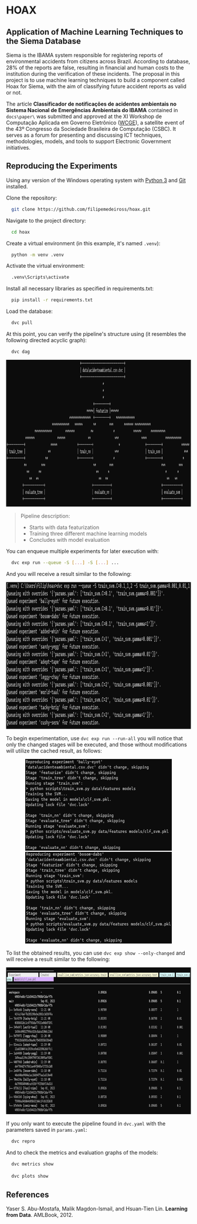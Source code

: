 # HOAX

## Application of Machine Learning Techniques to the Siema Database

   Siema is the IBAMA system responsible for registering reports of environmental accidents from citizens across Brazil. According to database, 28% of the reports are false, resulting in financial and human costs to the institution during the verification of these incidents. The proposal in this project is to use machine learning techniques to build a component called Hoax for Siema, with the aim of classifying future accident reports as valid or not.

   The article **Classificador de notificações de acidentes ambientais no Sistema Nacional de Emergências Ambientais do IBAMA** contained in `docs\paper\` was submitted and approved at the XI Workshop de Computação Aplicada em Governo Eletrônico ([WCGE](https://csbc.sbc.org.br/2023/wcge/)), a satellite event of the 43º Congresso da Sociedade Brasileira de Computação (CSBC). It serves as a forum for presenting and discussing ICT techniques, methodologies, models, and tools to support Electronic Government initiatives.

## Reproducing the Experiments

Using any version of the Windows operating system with [Python 3](https://www.python.org/) and [Git](https://git-scm.com/) installed.

Clone the repository:

```bash
  git clone https://github.com/filipemedeiross/hoax.git
```

Navigate to the project directory:

```bash
  cd hoax
```

Create a virtual environment (in this example, it's named `.venv`):

```bash
  python -m venv .venv
```

Activate the virtual environment:

```bash
  .venv\Scripts\activate
```

Install all necessary libraries as specified in requirements.txt:

```bash
  pip install -r requirements.txt
```

Load the database:

```bash
  dvc pull
```

At this point, you can verify the pipeline's structure using (it resembles the following directed acyclic graph):

```bash
  dvc dag
```

<p align="center"> 
    <img src="https://github.com/filipemedeiross/hoax/blob/main/docs/media/dag.png" width="650" height="400">
</p>

> Pipeline description:
> - Starts with data featurization
> - Training three different machine learning models
> - Concludes with model evaluation

You can enqueue multiple experiments for later execution with:

```bash
  dvc exp run --queue -S [...] -S [...] ...
```

And you will receive a result similar to the following:

<p align="center"> 
    <img src="https://github.com/filipemedeiross/hoax/blob/main/docs/media/queuing_experiments.png?raw=true" width="650" height="400">
</p>

To begin experimentation, use `dvc exp run --run-all` you will notice that only the changed stages will be executed, and those without modifications will utilize the cached result, as follows:

<p align="center"> 
    <img src="https://github.com/filipemedeiross/hoax/blob/main/docs/media/run_exp1.png?raw=true" width="400" height="250">
    <img src="https://github.com/filipemedeiross/hoax/blob/main/docs/media/run_exp2.png?raw=true" width="400" height="250">
</p>

To list the obtained results, you can use `dvc exp show --only-changed` and will receive a result similar to the following:

<p align="center"> 
    <img src="https://github.com/filipemedeiross/hoax/blob/main/docs/media/exp_show.png?raw=true" width="650" height="400">
</p>

If you only want to execute the pipeline found in `dvc.yaml` with the parameters saved in `params.yaml`:

```bash
  dvc repro
```

And to check the metrics and evaluation graphs of the models:

```bash
  dvc metrics show

  dvc plots show
```

## References

Yaser S. Abu-Mostafa, Malik Magdon-Ismail, and Hsuan-Tien Lin. **Learning from Data**. AMLBook, 2012.
